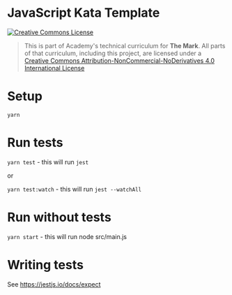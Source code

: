 # JavaScript Kata Template

<a rel="license" href="http://creativecommons.org/licenses/by-nc-nd/4.0/"><img alt="Creative Commons License" style="border-width:0" src="https://i.creativecommons.org/l/by-nc-nd/4.0/88x31.png" /></a>

> This is part of Academy's technical curriculum for **The Mark**. All parts of that curriculum, including this project, are licensed under a <a rel="license" href="http://creativecommons.org/licenses/by-nc-nd/4.0/">Creative Commons Attribution-NonCommercial-NoDerivatives 4.0 International License</a>

# Setup

`yarn`

# Run tests

`yarn test` - this will run `jest`

or

`yarn test:watch` - this will run `jest --watchAll`

# Run without tests

`yarn start` - this will run node src/main.js

# Writing tests

See https://jestjs.io/docs/expect
